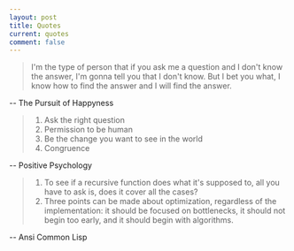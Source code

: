 ```yaml
---
layout: post
title: Quotes
current: quotes
comment: false
---
```

> I'm the type of person that if you ask me a question and I don't know the answer, I'm gonna tell you that I don't know. But I bet you what, I know how to find the answer and I will find the answer.

-- The Pursuit of Happyness

> 1. Ask the right question
> 2. Permission to be human
> 3. Be the change you want to see in the world
> 4. Congruence

-- Positive Psychology

> 1. To see if a recursive function does what it's supposed to, all you have to ask is, does it cover all the cases?
> 2. Three points can be made about optimization, regardless of the implementation: it should be focused on bottlenecks, it should not begin too early, and it should begin with algorithms.

-- Ansi Common Lisp
